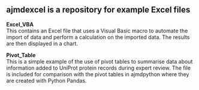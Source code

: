 ## ajmdexcel is a repository for example Excel files

**Excel_VBA**  
This contains an Excel file that uses a Visual Basic macro to automate the import of data and perform a calculation on the imported data. The results are then displayed in a chart.

**Pivot_Table**  
This is a simple example of the use of pivot tables to summarise data about information added to UniProt protein records during expert review. The file is included for comparison with the pivot tables in ajmdpython where they are created with Python Pandas.


